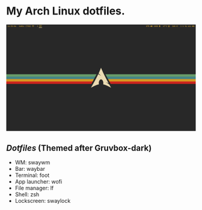 # My Arch Linux dotfiles.
![PREVIEW](https://github.com/NguyenDoCosin/Arch-Dotfiles/blob/master/preview.png)
## _Dotfiles_ (Themed after Gruvbox-dark)
- WM: swaywm
- Bar: waybar
- Terminal: foot
- App launcher: wofi
- File manager: lf
- Shell: zsh
- Lockscreen: swaylock
